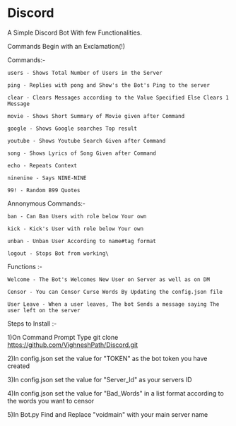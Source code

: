 # Discord

A Simple Discord Bot With few Functionalities.

Commands Begin with an Exclamation(!)

Commands:-

	users - Shows Total Number of Users in the Server
	
	ping - Replies with pong and Show's the Bot's Ping to the server
	
	clear - Clears Messages according to the Value Specified Else Clears 1 Message
	
	movie - Shows Short Summary of Movie given after Command
	
	google - Shows Google searches Top result
	
	youtube - Shows Youtube Search Given after Command
	
	song - Shows Lyrics of Song Given after Command
	
	echo - Repeats Context
	
	ninenine - Says NINE-NINE
	
	99! - Random B99 Quotes
	


Annonymous Commands:-

	ban - Can Ban Users with role below Your own
	
	kick - Kick's User with role below Your own
	
	unban - Unban User According to name#tag format
	
	logout - Stops Bot from working\
	

Functions :-

	Welcome - The Bot's Welcomes New User on Server as well as on DM
	
	Censor - You can Censor Curse Words By Updating the config.json file
	
	User Leave - When a user leaves, The bot Sends a message saying The user left on the server
	

Steps to Install :-

1)On Command Prompt Type git clone https://github.com/VighneshPath/Discord.git

2)In config.json set the value for "TOKEN" as the bot token you have created 

3)In config.json set the value for "Server_Id" as your servers ID

4)In config.json set the value for "Bad_Words" in a list format according to the words you want to censor

5)In Bot.py Find and Replace "voidmain" with your main server name

